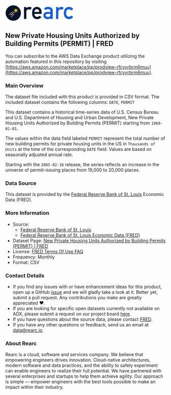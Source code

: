 <a href="https://www.rearc.io/data/">
    <img src="./rearc_logo_rgb.png" alt="Rearc Logo" title="Rearc Logo" height="52" />
</a>


## New Private Housing Units Authorized by Building Permits (PERMIT) | FRED

You can subscribe to the AWS Data Exchange product utilizing the automation featured in this repository by visiting [https://aws.amazon.com/marketplace/pp/prodview-rfcyyrbrm6muu](https://aws.amazon.com/marketplace/pp/prodview-rfcyyrbrm6muu).

### Main Overview
The dataset file included with this product is provided in CSV format. The included dataset contains the following columns: 
`DATE`, `PERMIT`

This dataset contains a historical time-series data of U.S. Census Bureau and U.S. Department of Housing and Urban Development, New Private Housing Units Authorized by Building Permits (PERMIT) starting from `1960-01-01`. 
 
The values within the data field labeled `PERMIT` represent the total number of new building permits for private housing units in the US in `Thausands of Units` at the time of the corresponding `DATE` field. Values are based on seasonally adjusted annual rate.

Starting with the `2005-02-16` release, the series reflects an increase in the universe of permit-issuing places from 19,000 to 20,000 places.

### Data Source
This dataset is provided by the [Federal Reserve Bank of St. Louis](https://fred.stlouisfed.org/) Economic Data (FRED). 

### More Information
- Source: 
  - [Federal Reserve Bank of St. Louis](https://www.stlouisfed.org)
  - [Federal Reserve Bank of St. Louis Economic Data (FRED)](https://fred.stlouisfed.org/)
- Dataset Page: [New Private Housing Units Authorized by Building Permits (PERMIT) | FRED](https://fred.stlouisfed.org/series/PERMIT)
- License: [FRED Terms Of Use FAQ](https://fred.stlouisfed.org/legal/)
- Frequency: Monthly
- Format: CSV

### Contact Details
- If you find any issues with or have enhancement ideas for this product, open up a GitHub [issue](https://github.com/rearc-data/fred-permit/issues) and we will gladly take a look at it. Better yet, submit a pull request. Any contributions you make are greatly appreciated :heart:.
- If you are looking for specific open datasets currently not available on ADX, please submit a request on our project board [here](https://github.com/orgs/rearc-data/projects/1).
- If you have questions about the source data, please contact [FRED](https://fred.stlouisfed.org/contactus/).
- If you have any other questions or feedback, send us an email at data@rearc.io.

### About Rearc
Rearc is a cloud, software and services company. We believe that empowering engineers drives innovation. Cloud-native architectures, modern software and data practices, and the ability to safely experiment can enable engineers to realize their full potential. We have partnered with several enterprises and startups to help them achieve agility. Our approach is simple — empower engineers with the best tools possible to make an impact within their industry.
